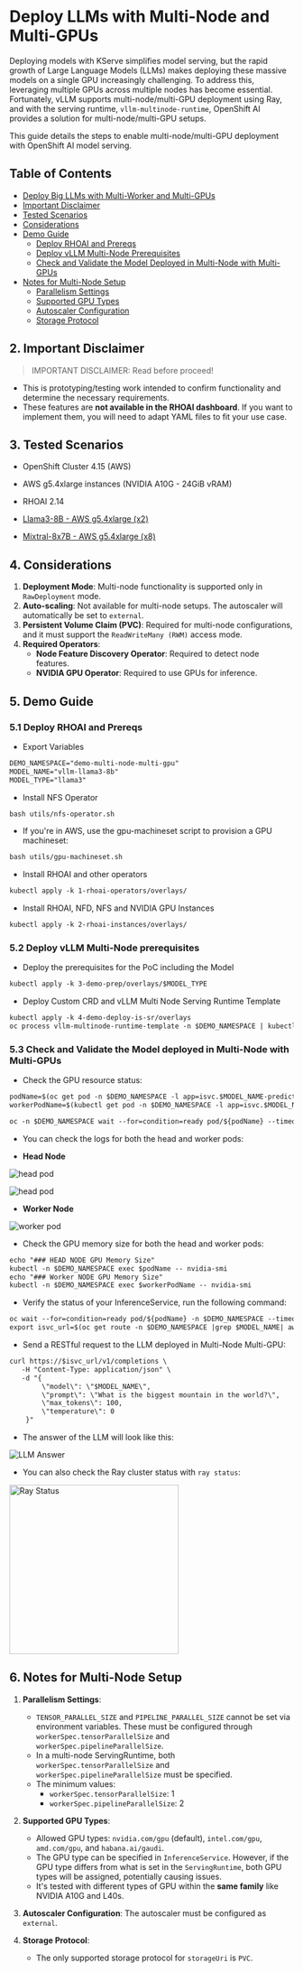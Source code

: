# Deploy LLMs with Multi-Node and Multi-GPUs

Deploying models with KServe simplifies model serving, but the rapid growth of Large Language Models (LLMs) makes deploying these massive models on a single GPU increasingly challenging. To address this, leveraging multiple GPUs across multiple nodes has become essential. Fortunately, vLLM supports multi-node/multi-GPU deployment using Ray, and with the serving runtime, `vllm-multinode-runtime`, OpenShift AI provides a solution for multi-node/multi-GPU setups.

This guide details the steps to enable multi-node/multi-GPU deployment with OpenShift AI model serving.

## Table of Contents
- [Deploy Big LLMs with Multi-Worker and Multi-GPUs](#deploy-big-llms-with-multi-worker-and-multi-gpus)
- [Important Disclaimer](#2-important-disclaimer)
- [Tested Scenarios](#3-tested-scenarios)
- [Considerations](#4-considerations)
- [Demo Guide](#5-demo-guide)
  - [Deploy RHOAI and Prereqs](#51-deploy-rhoai-and-prereqs)
  - [Deploy vLLM Multi-Node Prerequisites](#52-deploy-vllm-multi-node-prerequisites)
  - [Check and Validate the Model Deployed in Multi-Node with Multi-GPUs](#53-check-and-validate-the-model-deployed-in-multi-node-with-multi-gpus)
- [Notes for Multi-Node Setup](#6-notes-for-multi-node-setup)
  - [Parallelism Settings](#61-parallelism-settings)
  - [Supported GPU Types](#62-supported-gpu-types)
  - [Autoscaler Configuration](#63-autoscaler-configuration)
  - [Storage Protocol](#64-storage-protocol)

## 2. Important Disclaimer

> IMPORTANT DISCLAIMER: Read before proceed!

* This is prototyping/testing work intended to confirm functionality and determine the necessary requirements.
* These features are **not available in the RHOAI dashboard**. If you want to implement them, you will need to adapt YAML files to fit your use case.

## 3. Tested Scenarios

* OpenShift Cluster 4.15 (AWS)
* AWS g5.4xlarge instances (NVIDIA A10G - 24GiB vRAM)
* RHOAI 2.14

* [Llama3-8B - AWS g5.4xlarge (x2)](#53-check-and-validate-the-model-deployed-in-multi-node-with-multi-gpus)
* [Mixtral-8x7B - AWS g5.4xlarge (x8)](./docs/mixtral.md)

## 4. Considerations

1. **Deployment Mode**: Multi-node functionality is supported only in `RawDeployment` mode.
2. **Auto-scaling**: Not available for multi-node setups. The autoscaler will automatically be set to `external`.
3. **Persistent Volume Claim (PVC)**: Required for multi-node configurations, and it must support the `ReadWriteMany (RWM)` access mode.
4. **Required Operators**:
   - **Node Feature Discovery Operator**: Required to detect node features.
   - **NVIDIA GPU Operator**: Required to use GPUs for inference.

## 5. Demo Guide 

### 5.1 Deploy RHOAI and Prereqs

* Export Variables

```md
DEMO_NAMESPACE="demo-multi-node-multi-gpu"
MODEL_NAME="vllm-llama3-8b"
MODEL_TYPE="llama3"
```

* Install NFS Operator

```md
bash utils/nfs-operator.sh
```

* If you're in AWS, use the gpu-machineset script to provision a GPU machineset:

```md
bash utils/gpu-machineset.sh
```

* Install RHOAI and other operators

```md
kubectl apply -k 1-rhoai-operators/overlays/
```

* Install RHOAI, NFD, NFS and NVIDIA GPU Instances 

```md
kubectl apply -k 2-rhoai-instances/overlays/
```

### 5.2 Deploy vLLM Multi-Node prerequisites

* Deploy the prerequisites for the PoC including the Model

```md
kubectl apply -k 3-demo-prep/overlays/$MODEL_TYPE
```

* Deploy Custom CRD and vLLM Multi Node Serving Runtime Template

```md
kubectl apply -k 4-demo-deploy-is-sr/overlays
oc process vllm-multinode-runtime-template -n $DEMO_NAMESPACE | kubectl apply -n $DEMO_NAMESPACE -f -  
```

### 5.3 Check and Validate the Model deployed in Multi-Node with Multi-GPUs

* Check the GPU resource status:

```md
podName=$(oc get pod -n $DEMO_NAMESPACE -l app=isvc.$MODEL_NAME-predictor --no-headers|cut -d' ' -f1)
workerPodName=$(kubectl get pod -n $DEMO_NAMESPACE -l app=isvc.$MODEL_NAME-predictor-worker --no-headers|cut -d' ' -f1)

oc -n $DEMO_NAMESPACE wait --for=condition=ready pod/${podName} --timeout=300s
```

* You can check the logs for both the head and worker pods:

 - **Head Node**

![head pod](./docs/image1.png)

![head pod](./docs/image2.png)

 - **Worker Node**

![worker pod](./docs/image3.png)

*  Check the GPU memory size for both the head and worker pods:

```md
echo "### HEAD NODE GPU Memory Size"
kubectl -n $DEMO_NAMESPACE exec $podName -- nvidia-smi
echo "### Worker NODE GPU Memory Size"
kubectl -n $DEMO_NAMESPACE exec $workerPodName -- nvidia-smi
```

* Verify the status of your InferenceService, run the following command:

```md
oc wait --for=condition=ready pod/${podName} -n $DEMO_NAMESPACE --timeout=300s
export isvc_url=$(oc get route -n $DEMO_NAMESPACE |grep $MODEL_NAME| awk '{print $2}')
```

* Send a RESTful request to the LLM deployed in Multi-Node Multi-GPU:

```md
curl https://$isvc_url/v1/completions \
   -H "Content-Type: application/json" \
   -d "{
        \"model\": \"$MODEL_NAME\",
        \"prompt\": \"What is the biggest mountain in the world?\",
        \"max_tokens\": 100,
        \"temperature\": 0
    }"
```

* The answer of the LLM will look like this:

![LLM Answer](./docs/image4.png)

* You can also check the Ray cluster status with `ray status`:

<img src="./docs/image5.png" alt="Ray Status" width="300">

## 6. Notes for Multi-Node Setup

1. **Parallelism Settings**:
   - `TENSOR_PARALLEL_SIZE` and `PIPELINE_PARALLEL_SIZE` cannot be set via environment variables. These must be configured through `workerSpec.tensorParallelSize` and `workerSpec.pipelineParallelSize`.
   - In a multi-node ServingRuntime, both `workerSpec.tensorParallelSize` and `workerSpec.pipelineParallelSize` must be specified.
   - The minimum values:
     - `workerSpec.tensorParallelSize`: 1
     - `workerSpec.pipelineParallelSize`: 2

2. **Supported GPU Types**:
   - Allowed GPU types: `nvidia.com/gpu` (default), `intel.com/gpu`, `amd.com/gpu`, and `habana.ai/gaudi`.
   - The GPU type can be specified in `InferenceService`. However, if the GPU type differs from what is set in the `ServingRuntime`, both GPU types will be assigned, potentially causing issues.
   - It's tested with different types of GPU within the **same family** like NVIDIA A10G and L40s.
3. **Autoscaler Configuration**: The autoscaler must be configured as `external`.

4. **Storage Protocol**:
   - The only supported storage protocol for `storageUri` is `PVC`.
